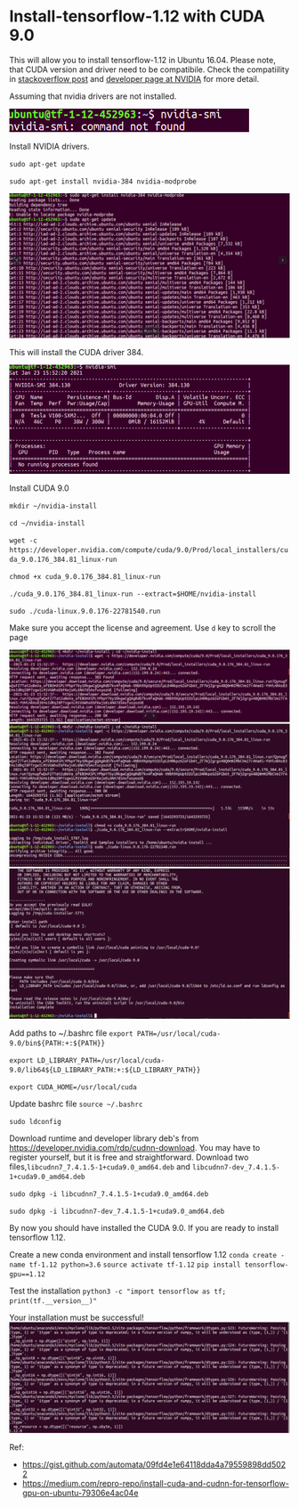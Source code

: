 # Install-tensorflow-1.12 with CUDA 9.0

This will allow you to install tensorflow-1.12 in Ubuntu 16.04. Please note, that CUDA version and driver need to be compatibile. Check the compatiility in [stackoverflow post](https://stackoverflow.com/questions/30820513/what-is-the-correct-version-of-cuda-for-my-nvidia-driver/30820690#30820690) and [developer page at NVIDIA](https://docs.nvidia.com/deploy/cuda-compatibility/) for more detail.

Assuming that nvidia drivers are not installed.

![alt text](https://github.com/meet10may/install-tensorflow-1.12/blob/main/docs/nvidia-driver-not-installed.png)

Install NVIDIA drivers. 

``sudo apt-get update``

``sudo apt-get install nvidia-384 nvidia-modprobe``

![alt text](https://github.com/meet10may/install-tensorflow-1.12/blob/main/docs/install-nvidia-driver.png)

This will install the CUDA driver 384. 

![alt text](https://github.com/meet10may/install-tensorflow-1.12/blob/main/docs/nvidia-smi.png)

Install CUDA 9.0

``mkdir ~/nvidia-install``

``cd ~/nvidia-install``

``wget -c https://developer.nvidia.com/compute/cuda/9.0/Prod/local_installers/cuda_9.0.176_384.81_linux-run``

``chmod +x cuda_9.0.176_384.81_linux-run``

``./cuda_9.0.176_384.81_linux-run --extract=$HOME/nvidia-install``

``sudo ./cuda-linux.9.0.176-22781540.run``

Make sure you accept the license and agreement. Use `d` key to scroll the page

![alt text](https://github.com/meet10may/install-tensorflow-1.12/blob/main/docs/step-3.png)
![alt text](https://github.com/meet10may/install-tensorflow-1.12/blob/main/docs/step-4.png)
![alt text](https://github.com/meet10may/install-tensorflow-1.12/blob/main/docs/step-5.png)

Add paths to ~/.bashrc file
``export PATH=/usr/local/cuda-9.0/bin${PATH:+:${PATH}}``

``export LD_LIBRARY_PATH=/usr/local/cuda-9.0/lib64${LD_LIBRARY_PATH:+:${LD_LIBRARY_PATH}}``

``export CUDA_HOME=/usr/local/cuda``

Update bashrc file
``source ~/.bashrc``

``sudo ldconfig``

Download runtime and developer library deb's from https://developer.nvidia.com/rdp/cudnn-download. You may have to register yourself, but it is free and straightforward. Download two files,`libcudnn7_7.4.1.5-1+cuda9.0_amd64.deb` and `libcudnn7-dev_7.4.1.5-1+cuda9.0_amd64.deb`

``sudo dpkg -i libcudnn7_7.4.1.5-1+cuda9.0_amd64.deb``

``sudo dpkg -i libcudnn7-dev_7.4.1.5-1+cuda9.0_amd64.deb``

By now you should have installed the CUDA 9.0. If you are ready to install tensorflow 1.12.

Create a new conda environment and install tensorflow 1.12
``conda create -name tf-1.12 python=3.6``
``source activate tf-1.12``
``pip install tensorflow-gpu==1.12``

Test the installation
``python3 -c "import tensorflow as tf; print(tf.__version__)"``

Your installation must be successful!
![alt text](https://github.com/meet10may/install-tensorflow-1.12/blob/main/docs/installation-complete.png)

Ref:
- https://gist.github.com/automata/09fd4e1e64118dda4a79559898dd5022
- https://medium.com/repro-repo/install-cuda-and-cudnn-for-tensorflow-gpu-on-ubuntu-79306e4ac04e
